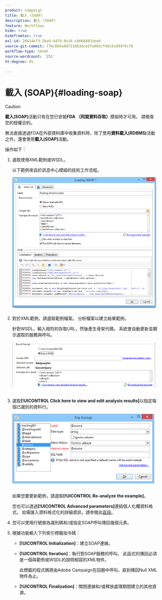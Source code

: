 ```yaml
---
product: campaign
title: 載入 (SOAP)
description: 載入 (SOAP)
feature: Workflows
hide: true
hidefromtoc: true
exl-id: 20414e73-2ba9-44f9-8e16-cb6604933ee0
source-git-commit: 776c664a99721063dce5fa003cf40c81d94f8c78
workflow-type: tm+mt
source-wordcount: '251'
ht-degree: 4%

---
```


# 載入 (SOAP){#loading-soap}



>[!CAUTION]
>
>**載入(SOAP)**&#x200B;活動只有在您已安裝&#x200B;**FDA （同盟資料存取）**&#x200B;模組時才可用。 請檢查您的授權合約。

無法直接透過FDA在外部資料庫中收集資料時，除了使用&#x200B;**資料載入(RDBMS)**&#x200B;活動之外，還會使用&#x200B;**載入(SOAP)**&#x200B;活動。

操作如下：

1. 選取使用XML範例或WSDL。

   以下範例來自於訊息中心模組的技術工作流程。

   ![](assets/load_soap_002.png)

1. 對於XML範例，請選取範例檔案。 分析檔案以建立結果範例。

   針對WSDL，輸入相符的存取URL，然後產生骨架代碼。 系統會自動更新並顯示選取的服務與呼叫。

   ![](assets/soap_load_003.png)

1. 選取&#x200B;**[!UICONTROL Click here to view and edit analysis results]**&#x200B;以指定每個已識別的資料行。

   ![](assets/soap_load_001.png)

   如果您要更新範例，請選取&#x200B;**[!UICONTROL Re-analyze the example]**。

   您也可以透過&#x200B;**[!UICONTROL Advanced parameters]**&#x200B;連結個人化欄資料格式。 如需匯入資料格式化的詳細資訊，請參閱此[區段](../../platform/using/executing-import-jobs.md)。

1. 您可以使用行號做為識別碼和/或指定SOAP呼叫傳回幾個元素。
1. 根據功能輸入下列索引標籤指令碼：

   * **[!UICONTROL Initialization]**：建立SOAP連線。
   * **[!UICONTROL Iteration]**：執行對SOAP服務的呼叫。 此函式的傳回必須是一個與範例或WSDL的說明相容的XML物件。

     此標籤的程式碼將由Adobe Campaign在回圈中呼叫，直到傳回Null XML物件為止。

   * **[!UICONTROL Finalization]**：關閉連線和/或釋放處理期間建立的其他資源。
